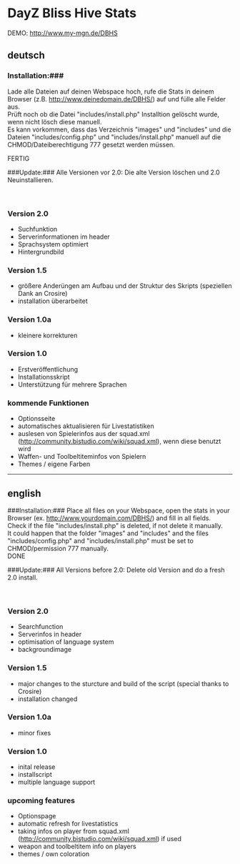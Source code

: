 # DayZ Bliss Hive Stats #
DEMO: http://www.my-mgn.de/DBHS

## deutsch ##
### Installation:###
Lade alle Dateien auf deinen Webspace hoch, rufe die Stats in deinem Browser (z.B. http://www.deinedomain.de/DBHS/) auf und fülle alle Felder aus.<br>
Prüft noch ob die Datei "includes/install.php" Installtion gelöscht wurde, wenn nicht lösch diese manuell.<br>
Es kann vorkommen, dass das Verzeichnis "images" und "includes" und die Dateien "includes/config.php" und "includes/install.php" manuell auf die CHMOD/Dateiberechtigung 777 gesetzt werden müssen.<br>

FERTIG

###Update:###
Alle Versionen vor 2.0: Die alte Version löschen und 2.0 Neuinstallieren.<br>
<br><br>

### Version 2.0 ###
+ Suchfunktion
+ Serverinformationen im header
+ Sprachsystem optimiert
+ Hintergrundbild

### Version 1.5 ###
+ größere Anderüngen am Aufbau und der Struktur des Skripts (speziellen Dank an Crosire)
+ installation überarbeitet

### Version 1.0a ###
+ kleinere korrekturen

### Version 1.0 ###
+ Erstveröffentlichung
+ Installationsskript
+ Unterstützung für mehrere Sprachen

### kommende Funktionen ###
* Optionsseite
* automatisches aktualisieren für Livestatistiken
* auslesen von Spielerinfos aus der squad.xml (http://community.bistudio.com/wiki/squad.xml), wenn diese benutzt wird
* Waffen- und Toolbeltiteminfos von Spielern
* Themes / eigene Farben


---------------------------------------

## english ##
###Installation:###
Place all files on your Webspace, open the stats in your Browser (ex. http://www.yourdomain.com/DBHS/) and fill in all fields.<br>
Check if the file "includes/install.php" is deleted, if not delete it manually.<br>
It could happen that the folder "images" and "includes" and the files "includes/config.php" and "includes/install.php" must be set to CHMOD/permission 777 manually.<br>
DONE

###Update:###
All Versions before 2.0: Delete old Version and do a fresh 2.0 install.<br>
<br><br>

### Version 2.0 ###
+ Searchfunction
+ Serverinfos in header
+ optimisation of language system
+ backgroundimage

### Version 1.5 ###
+ major changes to the sturcture and build of the script (special thanks to Crosire)
+ installation changed

### Version 1.0a ###
+ minor fixes

### Version 1.0 ###
+ inital release
+ installscript
+ multiple language support

### upcoming features ###
* Optionspage
* automatic refresh for livestatistics
* taking infos on player from squad.xml (http://community.bistudio.com/wiki/squad.xml) if used
* weapon and toolbeltitem info on players
* themes / own coloration
